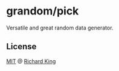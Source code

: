 # grandom/pick

Versatile and great random data generator.

## License

[MIT][url-license-doc] @ [Richard King](https://richrdkng.com)

<!--- References =============================================================================== -->

<!--- URLs -->
[url-license-doc]: https://github.com/grandom/grandom-js/blob/main/LICENSE
